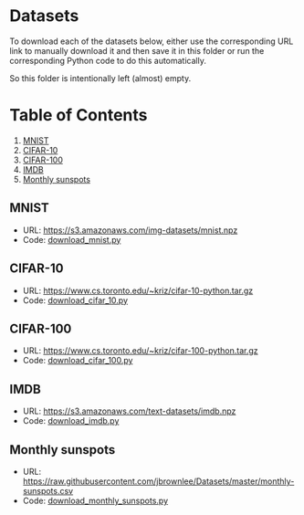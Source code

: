 # Datasets

To download each of the datasets below, either use the corresponding URL link to manually download it and then save it in this folder or run the corresponding Python code to do this automatically.

So this folder is intentionally left (almost) empty.

# Table of Contents
1. [MNIST](#)
1. [CIFAR-10](#)
1. [CIFAR-100](#)
1. [IMDB](#)
1. [Monthly sunspots](#)

## MNIST
- URL: https://s3.amazonaws.com/img-datasets/mnist.npz
- Code: [download_mnist.py](../artificial_neural_networks/utils/download_mnist.py)

## CIFAR-10
- URL: https://www.cs.toronto.edu/~kriz/cifar-10-python.tar.gz
- Code: [download_cifar_10.py](../artificial_neural_networks/utils/download_cifar_10.py)

## CIFAR-100
- URL: https://www.cs.toronto.edu/~kriz/cifar-100-python.tar.gz
- Code: [download_cifar_100.py](../artificial_neural_networks/utils/download_cifar_100.py)

## IMDB
- URL: https://s3.amazonaws.com/text-datasets/imdb.npz
- Code: [download_imdb.py](../artificial_neural_networks/utils/download_imdb.py)

## Monthly sunspots
- URL: https://raw.githubusercontent.com/jbrownlee/Datasets/master/monthly-sunspots.csv
- Code: [download_monthly_sunspots.py](../artificial_neural_networks/utils/download_monthly_sunspots.py)
